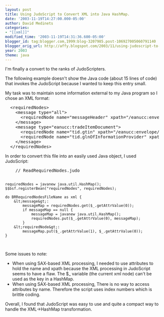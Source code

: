 ```yaml
---
layout: post
title: Using JudoScript to Convert XML into Java HashMap.
date: '2003-11-19T14:27:00.000-05:00'
author: David Medinets
categories:
- "[[xml]]"
modified_time: '2003-11-19T14:31:36.600-05:00'
blogger_id: tag:blogger.com,1999:blog-3207985.post-106927005060791140
blogger_orig_url: http://affy.blogspot.com/2003/11/using-judoscript-to-convert-xml-into.md
year: 2003
theme: java
---
```


I'm finally a convert to the ranks of JudoScripters.


The following example doesn't show the Java code (about 15 lines of code) that invokes the JudoScript because I wanted
to keep this entry small.

<p>My task was to maintain some information external to my Java program so I chose an XML format:</p>
<pre>
  &lt;requiredNodes&gt;
    &lt;message type="all"&gt;
      &lt;requiredNode name="messageHeader" xpath="/eanucc:envelope/messageHeader"/&gt;
    &lt;/message&gt;
    &lt;message type="eanucc:tradeItemDocument"&gt;
      &lt;requiredNode name="tid.gtin" xpath="/eanucc:envelope/../gtin"/&gt;
      &lt;requiredNode name="tid.glnOfInformationProvider" xpath="/eanucc:envelope/../gln"/&gt;
    &lt;/message&gt;
  &lt;/requiredNodes&gt;
</pre>
<p>In order to convert this file into an easily used Java object, I used JudoScript:</p>
<pre>
	// ReadRequiredNodes.judo

	requiredNodes = javanew java.util.HashMap();
	$$bsf.registerBean("requiredNodes", requiredNodes);

	do BRRequiredNodesFileName as xml {
		&lt;message&gt;:
			messageMap = requiredNodes.get($_.getAttrValue(0));
			if messageMap == null {
				messageMap = javanew java.util.HashMap();
				requiredNodes.put($_.getAttrValue(0), messageMap);
			}
		&lt;requiredNode&gt;:
			messageMap.put($_.getAttrValue(1), $_.getAttrValue(0));
	}
</pre>
<p>Some issues to note:</p>
<ul>
	<li>When using SAX-based XML processing, I needed to use attributes to hold the name and xpath because the XML
		processing in JudoScript seems to have a flaw. The $_ variable (the current xml node) can't be used as the key
		in a HashMap.</li>
	<li>When using SAX-based XML processing, There is no way to access attributes by name. Therefore the script uses
		index numbers which is brittle coding.</li>
</ul>
<p>Overall, I found that JudoScript was easy to use and quite a compact way to handle the XML->HashMap transformation.
</p>